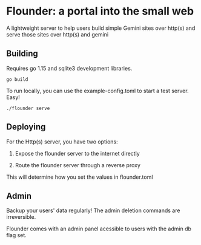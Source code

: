 # Flounder: a portal into the small web

A lightweight server to help users build simple Gemini sites over http(s) and serve those sites over http(s) and gemini

## Building

Requires go 1.15 and sqlite3 development libraries.

`go build`

To run locally, you can use the example-config.toml to start a test server. Easy!

`./flounder serve`

## Deploying

For the Http(s) server, you have two options:

1. Expose the flounder server to the internet directly

2. Route the flounder server through a reverse proxy

This will determine how you set the values in flounder.toml 


## Admin

Backup your users' data regularly! The admin deletion commands are irreversible.

Flounder comes with an admin panel acessible to users with the admin db flag set. 
